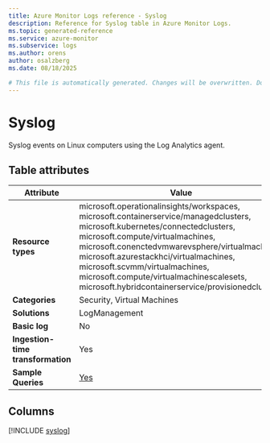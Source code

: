 ```yaml
---
title: Azure Monitor Logs reference - Syslog
description: Reference for Syslog table in Azure Monitor Logs.
ms.topic: generated-reference
ms.service: azure-monitor
ms.subservice: logs
ms.author: orens
author: osalzberg
ms.date: 08/18/2025

# This file is automatically generated. Changes will be overwritten. Do not change this file directly.
---
```


# Syslog

Syslog events on Linux computers using the Log Analytics agent.


## Table attributes

|Attribute|Value|
|---|---|
|**Resource types**|microsoft.operationalinsights/workspaces,<br>microsoft.containerservice/managedclusters,<br>microsoft.kubernetes/connectedclusters,<br>microsoft.compute/virtualmachines,<br>microsoft.conenctedvmwarevsphere/virtualmachines,<br>microsoft.azurestackhci/virtualmachines,<br>microsoft.scvmm/virtualmachines,<br>microsoft.compute/virtualmachinescalesets,<br>microsoft.hybridcontainerservice/provisionedclusters|
|**Categories**|Security, Virtual Machines|
|**Solutions**| LogManagement|
|**Basic log**|No|
|**Ingestion-time transformation**|Yes|
|**Sample Queries**|[Yes](/azure/azure-monitor/reference/queries/syslog)|



## Columns
  
[!INCLUDE [syslog](~/reusable-content/ce-skilling/azure/includes/azure-monitor/reference/tables/syslog-include.md)]
